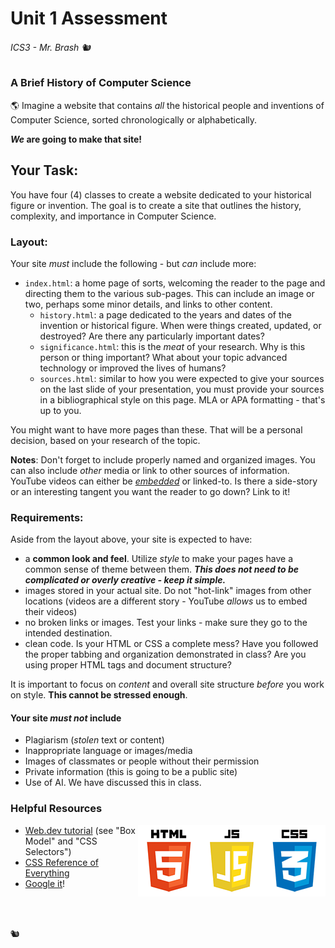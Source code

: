 # Unit 1 Assessment

###### ICS3 - Mr. Brash 🐿️

### A Brief History of Computer Science

🌎 Imagine a website that contains *all* the historical people and inventions of Computer Science, sorted chronologically or alphabetically.

***We* are going to make that site!**

## Your Task:

You have four (4) classes to create a website dedicated to your historical figure or invention. The goal is to create a site that outlines the history, complexity, and importance in Computer Science. 

### Layout:

Your site *must* include the following - but *can* include more:
- `index.html`: a home page of sorts, welcoming the reader to the page and directing them to the various sub-pages. This can include an image or two, perhaps some minor details, and links to other content.
    - `history.html`: a page dedicated to the years and dates of the invention or historical figure. When were things created, updated, or destroyed? Are there any particularly important dates?
    - `significance.html`: this is the *meat* of your research. Why is this person or thing important? What about your topic advanced technology or improved the lives of humans? 
    - `sources.html`: similar to how you were expected to give your sources on the last slide of your presentation, you must provide your sources in a bibliographical style on this page. MLA or APA formatting - that's up to you.

You might want to have more pages than these. That will be a personal decision, based on your research of the topic.

**Notes**: Don't forget to include properly named and organized images. You can also include *other* media or link to other sources of information. YouTube videos can either be *[embedded](https://support.google.com/youtube/answer/171780?hl=en)* or linked-to. Is there a side-story or an interesting tangent you want the reader to go down? Link to it!

### Requirements:

Aside from the layout above, your site is expected to have:
- a **common look and feel**. Utilize *style* to make your pages have a common sense of theme between them. ***This does not need to be complicated or overly creative - keep it simple.***
- images stored in your actual site. Do not "hot-link" images from other locations (videos are a different story - YouTube *allows* us to embed their videos)
- no broken links or images. Test your links - make sure they go to the intended destination.
- clean code. Is your HTML or CSS a complete mess? Have you followed the proper tabbing and organization demonstrated in class? Are you using proper HTML tags and document structure?

It is important to focus on *content* and overall site structure *before* you work on style. **This cannot be stressed enough**.

#### Your site **_must not_** include

- Plagiarism (_stolen_ text or content)
- Inappropriate language or images/media
- Images of classmates or people without their permission
- Private information (this is going to be a public site)
- Use of AI. We have discussed this in class.

### Helpful Resources

<img src="./images/readme/html5_small.png" align="right">

- [Web.dev tutorial](https://web.dev/learn/css/) (see "Box Model" and "CSS Selectors")
- [CSS Reference of Everything](https://www.w3schools.com/cssref/index.php)
- [Google it](https://www.google.com/search?q=how+do+I+set+the+background+of+a+div+in+css)!


<br>
<br>

🐿️
